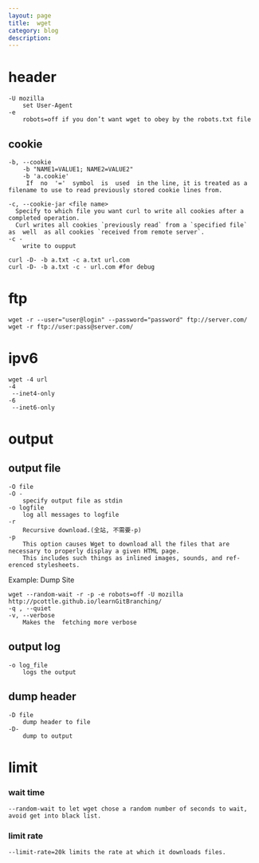 ```yaml
---
layout: page
title:	wget
category: blog
description:
---
```

# header

	-U mozilla
		set User-Agent
	-e
		robots=off if you don’t want wget to obey by the robots.txt file

## cookie

	-b, --cookie
		-b "NAME1=VALUE1; NAME2=VALUE2"
		-b 'a.cookie'
		 If  no  '='  symbol  is  used  in the line, it is treated as a filename to use to read previously stored cookie lines from.

	-c, --cookie-jar <file name>
	  Specify to which file you want curl to write all cookies after a completed operation.
	  Curl writes all cookies `previously read` from a `specified file`  as  well  as all cookies `received from remote server`.
	-c -
		write to oupput

	curl -D- -b a.txt -c a.txt url.com
	curl -D- -b a.txt -c - url.com #for debug

# ftp

    wget -r --user="user@login" --password="password" ftp://server.com/
    wget -r ftp://user:pass@server.com/

# ipv6

	wget -4 url
	-4
	 --inet4-only
	-6
	 --inet6-only

# output

## output file

	-O file
	-O -
		specify output file as stdin
	-o logfile
		log all messages to logfile
	-r
		Recursive download.(全站, 不需要-p)
	-p
		This option causes Wget to download all the files that are necessary to properly display a given HTML page.
		This includes such things as inlined images, sounds, and ref-erenced stylesheets.

Example: Dump Site

	wget --random-wait -r -p -e robots=off -U mozilla http://pcottle.github.io/learnGitBranching/
	-q , --quiet
	-v, --verbose
		Makes the  fetching more verbose


## output log

	-o log_file
		logs the output

## dump header

	-D file
		dump header to file
	-D-
		dump to output

# limit

### wait time
	--random-wait to let wget chose a random number of seconds to wait, avoid get into black list.

### limit rate
	--limit-rate=20k limits the rate at which it downloads files.
